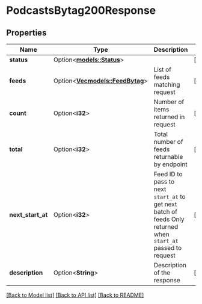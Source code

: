 # PodcastsBytag200Response

## Properties

Name | Type | Description | Notes
------------ | ------------- | ------------- | -------------
**status** | Option<[**models::Status**](status.md)> |  | [optional]
**feeds** | Option<[**Vec<models::FeedBytag>**](feed_bytag.md)> | List of feeds matching request  | [optional]
**count** | Option<**i32**> | Number of items returned in request  | [optional]
**total** | Option<**i32**> | Total number of feeds returnable by endpoint  | [optional]
**next_start_at** | Option<**i32**> | Feed ID to pass to next `start_at` to get next batch of feeds   Only returned when `start_at` passed to request  | [optional]
**description** | Option<**String**> | Description of the response  | [optional]

[[Back to Model list]](../README.md#documentation-for-models) [[Back to API list]](../README.md#documentation-for-api-endpoints) [[Back to README]](../README.md)


